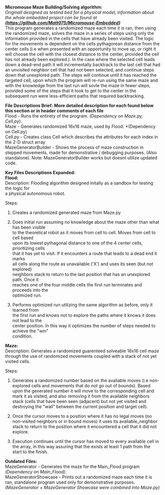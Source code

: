 **Micromouse Maze Building/Solving algorithm:**  
  *Originall designed as testind bed for a physical model, information about the whole embedded project can be found at **(https://github.com/Matt075/Micromouse-Embedded)***  
  This program generates a randomized maze each time it is ran, then using the randomized maze, solves the maze in a series of steps 
  using only the information provided in the cells that have already been visited. The logic for the movements is dependent on the cells 
  pythagorean distance from the center cells (i.e when presented with an opportunity to move up, or right it will choose the cell with 
  the closest distance to the center, provided the cell has not already been explored.). In the case where the selected cell leads down
  a dead-end path it will incrementally backtrack to the last cell that had an unvisited neighbor cell that had not been selected, and 
  continue steps down that unexplored path. The steps will continue until it has reached the targeted cell, upon which the program will 
  re-run using the same maze and with the knowledge from the last run will sovle the maze in fewer steps, provided some of the steps that
  it took to get to the center in the subsequent run were less-efficient paths that required backtracking. 
  
**File Descriptions Brief:** **More detailed description for each found below this section or in header comments of each file**   
  Flood - Runs the entirety of the program. *(Dependency on Maze.py, Cell.py)*.   
  Maze - Generates randomized 16x16 maze, used by Flood. *(Dependency on Cell.py)  
  Cell.py - Creates class Cell which describes the attributes for each index in the 2-D struct array  
  MazeGeneratorBuilder - Shows the process of maze construction in stepped movements, made for demonstrative / debugging purposes. (Also standalone).
  Note: MazeGeneratorBuilder works but doesnt utilize updated code.
  
**Key Files Descriptions Expanded:**  
**Flood:**  
Description: Flooding algorithm designed initally as a sandbox for testing the logic for   
a physical autonomous robot.  
  
Steps:    
1. Creates a randomized generated maze from Maze.py  
  
2. Does initial run assuming no knowledge about the maze other than what has been visible    
to the theoretical robot as it moves from cell to cell. Moves from cell to cell based   
upon its lowest pythagonal distance to one of the 4 center cells, prioritizing cells   
that it has yet to visit. If it encounters a route that leads to a dead end it marks   
all cells along the route as unavailable ('X') and uses its seen (but not explored)  
neighbors stack to return to the last position that has an unexplored path. Once it   
reaches one of the four middle cells the first run terminates and proceeds into the   
optimized run.  
  
3. Performs optimized run utilizing the same algorithm as before, only it learned from  
the first run and knows not to explore the paths where it knows it does not lead to the   
center position. In this way it optimizes the number of steps needed to achieve the "win"  
condition.   
  
**Maze:**  
Description: Generates a randomized guarenteed solveable 16x16 cell maze through
the use of randomized movements coupled with a stack of not yet visited cells.
  
Steps:  
  
1. Generates a randomized number based on the avaliable moves (i.e non-explored cells and 
movements that do not go out of bounds). Based upon the generated number it will move to
the corresponding cell and mark it as visited, and also removing it from the available
neighbors stack (cells that have been seen (adjacent) but not yet visited and destroying
the "wall" between the current position and target cell).

2. Once the cursor moves to a position where it has no legal moves (no non-visited neighbors
or in bound moves) it uses its avaliable_neighbor stack to return to the position where
it encountered a cell that it did not explore.

3. Execution continues until the cursor has moved to every available cell in the array, in
this way assuring that the exists at least 1 path from the start to the finish.

  

  
  **Outdated Files:**  
  MazeGenerator - Generates the maze for the Main_Flood program *(Dependency on Main_Flood)*.  
  MazeGeneratorShowcase - Prints out a randomized maze each time it is ran, standalone program used only for demonstrative purposes.  
  *(MazeGenerator + MazeGenerator Showcase were combined into Maze.py)*
  
